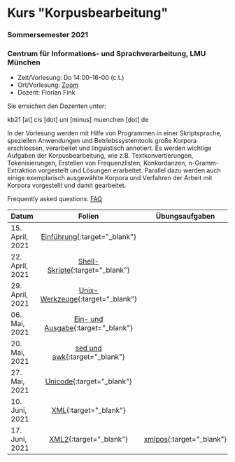 # Kurs "Korpusbearbeitung"
### Sommersemester 2021
### Centrum für Informations- und Sprachverarbeitung, LMU München

 - Zeit/Vorlesung: Do 14:00-16-00 (c.t.)
 - Ort/Vorlesung: [Zoom](https://lmu-munich.zoom.us/j/8366632112?pwd=cWc3ck5ML0t1c0VnUTZ2Zit2aUpFdz09)
 - Dozent: Florian Fink

Sie erreichen den Dozenten unter:

kb21 [at] cis [dot] uni [minus] muenchen [dot] de

In der Vorlesung werden mit Hilfe von Programmen in einer
Skriptsprache, speziellen Anwendungen und Betriebssystemtools große
Korpora erschlossen, verarbeitet und linguistisch annotiert. Es werden
wichtige Aufgaben der Korpusbearbeitung, wie z.B. Textkonvertierungen,
Tokenisierungen, Erstellen von Frequenzlisten, Konkordanzen,
n-Gramm-Extraktion vorgestellt und Lösungen erarbeitet. Parallel dazu
werden auch einige exemplarisch ausgewählte Korpora und Verfahren der
Arbeit mit Korpora vorgestellt und damit gearbeitet.

Frequently asked questions: [FAQ](faq.md)

| Datum | Folien | Übungsaufgaben | Sonstige Materialien |
|-----------------------------|:--------------------------------:|:------:|:-------------------------------------------------------------------|
| 15. April, 2021 | [Einführung](00_einfuehrung.pdf){:target="_blank"} | | [Video](http://cis.lmu.de/~finkf/recordings/zoom/kb21/20210415.mp4){:target="_blank"} |
| 22. April, 2021 | [Shell-Skripte](https://github.com/cis-kb21/cis-kb21.github.io/blob/main/jupyter/01/01_shell_skripte.ipynb){:target="_blank"} | | [Video](http://cis.lmu.de/~finkf/recordings/zoom/kb21/20210422.mp4){:target="_blank"} |
| 29. April, 2021 | [Unix-Werkzeuge](https://github.com/cis-kb21/cis-kb21.github.io/blob/main/jupyter/02/02_werkzeuge.ipynb){:target="_blank"} | | [Video](http://cis.lmu.de/~finkf/recordings/zoom/kb21/20210429.mp4){:target="_blank"} |
| 06. Mai, 2021 | [Ein- und Ausgabe](https://github.com/cis-kb21/cis-kb21.github.io/blob/main/jupyter/03/03_io.ipynb){:target="_blank"} | | [Video](http://cis.lmu.de/~finkf/recordings/zoom/kb21/20210506.mp4){:target="_blank"} |
| 20. Mai, 2021 | [sed und awk](https://github.com/cis-kb21/cis-kb21.github.io/blob/main/jupyter/04/04_sed_awk.ipynb){:target="_blank"} | | [Video](http://cis.lmu.de/~finkf/recordings/zoom/kb21/20210520.mp4){:target="_blank"} |
| 27. Mai, 2021 | [Unicode](https://github.com/cis-kb21/cis-kb21.github.io/blob/main/jupyter/05/05_encoding.ipynb){:target="_blank"} | | [Video](http://cis.lmu.de/~finkf/recordings/zoom/kb21/20210527.mp4){:target="_blank"} |
| 10. Juni, 2021 | [XML](https://github.com/cis-kb21/cis-kb21.github.io/blob/main/jupyter/06/06_xml.ipynb){:target="_blank"} | | [Video](http://cis.lmu.de/~finkf/recordings/zoom/kb21/20210610.mp4){:target="_blank"} |
| 17. Juni, 2021 |[XML2](https://github.com/cis-kb21/cis-kb21.github.io/blob/main/jupyter/07/07_xml.ipynb){:target="_blank"} | [xmlpos](https://github.com/cis-kb21/cis-kb21.github.io/blob/main/jupyter/07/xmlpos.ipynb){:target="_blank"} |  |
